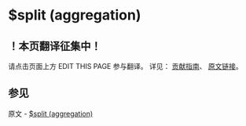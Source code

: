 # $split (aggregation)

## ！本页翻译征集中！

请点击页面上方 EDIT THIS PAGE 参与翻译。
详见：
[贡献指南]( https://github.com/JinMuInfo/MongoDB-Manual-zh/blob/master/CONTRIBUTING.md )、
[原文链接](  https://docs.mongodb.com/manual/reference/operator/aggregation/split/  )。
## 参见

原文 - [$split (aggregation)]( https://docs.mongodb.com/manual/reference/operator/aggregation/split/ )

